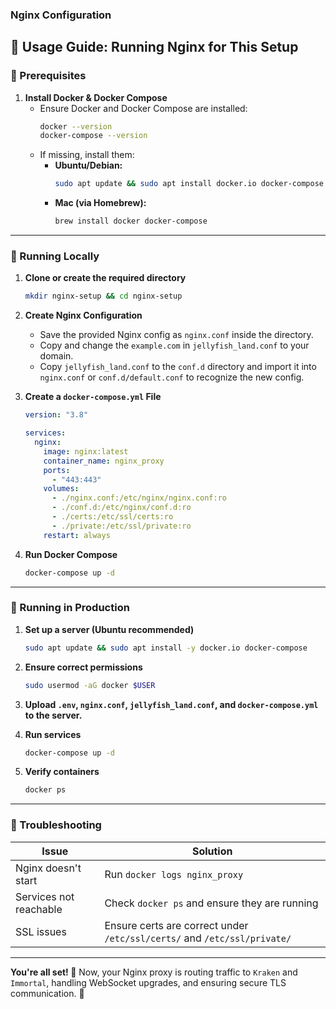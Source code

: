 ### **Nginx Configuration**
## **📖 Usage Guide: Running Nginx for This Setup**

### **🔹 Prerequisites**
1. **Install Docker & Docker Compose**
   - Ensure Docker and Docker Compose are installed:
     ```sh
     docker --version
     docker-compose --version
     ```
   - If missing, install them:
     - **Ubuntu/Debian:**
       ```sh
       sudo apt update && sudo apt install docker.io docker-compose -y
       ```
     - **Mac (via Homebrew):**
       ```sh
       brew install docker docker-compose
       ```

---

### **🔹 Running Locally**
1. **Clone or create the required directory**
   ```sh
   mkdir nginx-setup && cd nginx-setup
   ```
2. **Create Nginx Configuration**
   - Save the provided Nginx config as `nginx.conf` inside the directory.
   - Copy and change the `example.com` in `jellyfish_land.conf` to your domain.
   - Copy `jellyfish_land.conf` to the `conf.d` directory and import it into `nginx.conf` or `conf.d/default.conf` to recognize the new config.

3. **Create a `docker-compose.yml` File**
   ```yaml
   version: "3.8"

   services:
     nginx:
       image: nginx:latest
       container_name: nginx_proxy
       ports:
         - "443:443"
       volumes:
         - ./nginx.conf:/etc/nginx/nginx.conf:ro
         - ./conf.d:/etc/nginx/conf.d:ro
         - ./certs:/etc/ssl/certs:ro
         - ./private:/etc/ssl/private:ro
       restart: always
   ```

4. **Run Docker Compose**
   ```sh
   docker-compose up -d
   ```

---

### **🔹 Running in Production**
1. **Set up a server (Ubuntu recommended)**
   ```sh
   sudo apt update && sudo apt install -y docker.io docker-compose
   ```

2. **Ensure correct permissions**
   ```sh
   sudo usermod -aG docker $USER
   ```

3. **Upload `.env`, `nginx.conf`, `jellyfish_land.conf`, and `docker-compose.yml` to the server.**

4. **Run services**
   ```sh
   docker-compose up -d
   ```

5. **Verify containers**
   ```sh
   docker ps
   ```

---

### **🔹 Troubleshooting**
| Issue                     | Solution |
|---------------------------|----------|
| Nginx doesn't start | Run `docker logs nginx_proxy` |
| Services not reachable | Check `docker ps` and ensure they are running |
| SSL issues | Ensure certs are correct under `/etc/ssl/certs/` and `/etc/ssl/private/` |

---

**You're all set! 🚀** Now, your Nginx proxy is routing traffic to `Kraken` and `Immortal`, handling WebSocket upgrades, and ensuring secure TLS communication. 🎯